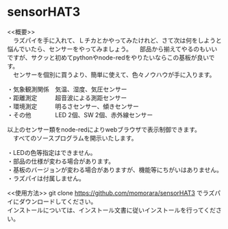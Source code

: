 # sensorHAT3

<<概要>><br>
　ラズパイを手に入れて、Ｌチカとかやってみたけれど、さて次は何をしようと悩んでいたら、センサーをやってみましょう。
　部品から揃えてやるのもいいですが、サクッと初めてpythonやnode-redをやりたいならこの基板が良いです。<br>
　センサーを個別に買うより、簡単に使えて、色々ノウハウが手に入ります。
 
  ・気象観測関係　気温、湿度、気圧センサー<br>
  ・距離測定　　　超音波による測距センサー<br>
  ・環境測定　　　明るさセンサー、傾きセンサー<br>
  ・その他　　　　LED 2個、SW 2個、赤外線センサー<br>
  
  以上のセンサー類をnode-redによりwebブラウザで表示制御できます。<br>
　すべてのソースプログラムを開示いたします。<br>

・LEDの色等指定はできません。 <br>
・部品の仕様が変わる場合があります。 <br>
・基板のバージョンが変わる場合がありますが、機能等にちがいはありません。<br>
・ラズパイは付属しません。<br>

<<使用方法>>
git clone https://github.com/momorara/sensorHAT3 でラズパイにダウンロードしてください。<br>
インストールについては、インストール文書に従いインストールを行ってください。<br>

